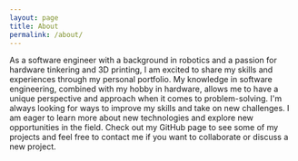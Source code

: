 ```yaml
---
layout: page
title: About
permalink: /about/
---
```


As a software engineer with a background in robotics and a passion for hardware tinkering and 3D printing, I am excited to share my skills and experiences through my personal portfolio. My knowledge in software engineering, combined with my hobby in hardware, allows me to have a unique perspective and approach when it comes to problem-solving. I'm always looking for ways to improve my skills and take on new challenges. I am eager to learn more about new technologies and explore new opportunities in the field. Check out my GitHub page to see some of my projects and feel free to contact me if you want to collaborate or discuss a new project.